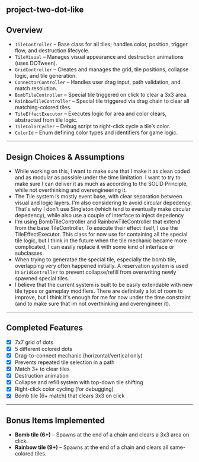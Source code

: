 ## project-two-dot-like

## Overview
- `TileController` – Base class for all tiles; handles color, position, trigger flow, and destruction lifecycle.
- `TileVisual` – Manages visual appearance and destruction animations (uses DOTween).
- `GridController` – Creates and manages the grid, tile positions, collapse logic, and tile generation.
- `ConnectorController` – Handles user drag input, path validation, and match resolution.
- `BombTileController` – Special tile triggered on click to clear a 3x3 area.
- `RainbowTileController` – Special tile triggered via drag chain to clear all matching-colored tiles.
- `TileEffectExecutor` – Executes logic for area and color clears, abstracted from tile logic.
- `TileColorCycler` – Debug script to right-click cycle a tile’s color.
- `ColorId` – Enum defining color types and identifiers for game logic.

---

## Design Choices & Assumptions
- While working on this, I want to make sure that I make it as clean coded and as modular as possible under the time limitation. I want to try to make sure I can deliver it as much as according to the SOLID Principle, while not overthinking and overengineering it.
- The Tile system is mostly event base, with clear separation between visual and logic layers. I'm also considering to avoid circular depedency. That's why I don't use Singleton (which tend to eventually make circular depedency), while also use a couple of interface to inject depedency
- I'm using BombTileController and RainbowTileController that extend from the base TileController. To execute their effect itself, I use the TileEffectExecutor. This class for now use for containing all the special tile logic, but I think in the future when the tile mechanic became more complicated, I can easily replace it with some kind of interface or subclasses.
- When trying to generatae the special tile, especially the bomb tile, overlapping very often happened initially. A reservation system is used in `GridController` to prevent collapse/refill from overwriting newly spawned special tiles.
- I believe that the current system is built to be easily extendable with new tile types or gameplay modifiers. There are definitely a lot of room to improve, but I think it's enough for me for now under the time constraint (and to make sure that im not overthinking and overengineer it).

---

## Completed Features

- [x] 7x7 grid of dots
- [x] 5 different colored dots
- [x] Drag-to-connect mechanic (horizontal/vertical only)
- [x] Prevents repeated tile selection in a path
- [x] Match 3+ to clear tiles
- [x] Destruction animation
- [x] Collapse and refill system with top-down tile shifting
- [x] Right-click color cycling (for debugging)
- [x] Bomb tile (6+ match) that clears 3x3 on click

---

## Bonus Items Implemented

- **Bomb tile (6+)** – Spawns at the end of a chain and clears a 3x3 area on click.
- **Rainbow tile (9+)** – Spawns at the end of a chain and clears all same-colored tiles.
